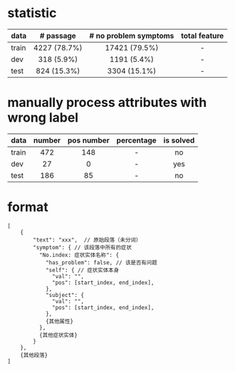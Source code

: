 # statistic

| data      | # passage    | # no problem symptoms | total feature
| ---------- | :-----------:  | :-----------: | :-----------: |
| train     | 4227 (78.7%)     |  17421 (79.5%)   | -     |
| dev     | 318 (5.9%)    |      1191 (5.4%)    |-     |
| test     | 824  (15.3%)   |    3304 (15.1%)    |-     |

# manually process attributes with wrong label

| data      | number    | pos number | percentage     | is solved |
| ---------- | :-----------:  | :-----------:  | :-----------: | :-----------: |
| train     | 472     | 148|  -  | no |
| dev     | 27     |  0|  -  | yes
| test     | 186     |  85 | -    | no |


# format
```
[
    {
        "text": "xxx",  // 原始段落（未分词）
        "symptom": { // 该段落中所有的症状
          "No.index: 症状实体名称": {
            "has_problem": false, // 该是否有问题
            "self": { // 症状实体本身
              "val": "",
              "pos": [start_index, end_index],                
            },
            "subject": {
              "val": "",
              "pos": [start_index, end_index],
            },
            {其他属性}
          },
          {其他症状实体}
        }
    },
    {其他段落}
]
```

